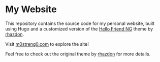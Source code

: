 # My Website

This repository contains the source code for my personal website, built using Hugo and a customized version of the [Hello Friend NG](https://github.com/rhazdon/hugo-theme-hello-friend-ng) theme by [rhazdon](https://github.com/rhazdon).

Visit [m0streng0.com](https://m0streng0.com) to explore the site!

Feel free to check out the original theme by [rhazdon](https://github.com/rhazdon) for more details.